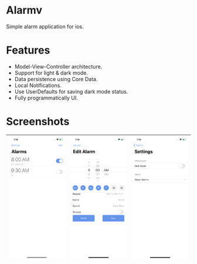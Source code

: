 # Alarmv
Simple alarm application for ios.

# Features
- Model-View-Controller architecture.
- Support for light & dark mode.
- Data persistence using Core Data.
- Local Notifications.
- Use UserDefaults for saving dark mode status.
- Fully programmatically UI.

# Screenshots
[AlarmList]: Screenshots/AlarmList.png
[AlarmEdit]: Screenshots/AlarmEdit.png
[Settings]: Screenshots/Settings.png

|![AlarmList][AlarmList]|![AlarmEdit][AlarmEdit]|![Settings][Settings]|
|:---:|:---:|:---:|
